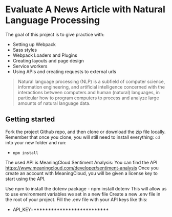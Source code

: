 # Evaluate A News Article with Natural Language Processing

The goal of this project is to give practice with:
- Setting up Webpack
- Sass styles
- Webpack Loaders and Plugins
- Creating layouts and page design
- Service workers
- Using APIs and creating requests to external urls

> Natural language processing (NLP) is a subfield of computer science, information engineering, and artificial intelligence
concerned with the interactions between computers and human (natural) languages, in particular how to program computers to
process and analyze large amounts of natural language data.

## Getting started
Fork the project Github repo, and then clone or download the zip file locally. Remember that once you clone, you will still need to install everything:
`cd` into your new folder and run:
- `npm install`

The used API is MeaningCloud Sentiment Analysis:
You can find the API https://www.meaningcloud.com/developer/sentiment-analysis Once you create an account with MeaningCloud, you will be given a license key to start using the API. 

Use npm to install the dotenv package - npm install dotenv This will allow us to use environment variables we set in a new file
Create a new .env file in the root of your project.
Fill the .env file with your API keys like this:

- API_KEY=**************************


